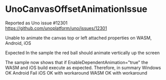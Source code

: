 # UnoCanvasOffsetAnimationIssue

Reported as Uno issue #12301
https://github.com/unoplatform/uno/issues/12301

Unable to animate the canvas top or left attached properties on WASM, Android, iOS

Expected
In the sample the red ball should animate vertically up the screen 

The sample now shows that if EnableDependentAnimation="true" the WASM and iOS build execute as expected.
Therefore, in summary
Windows OK
Android Fail
iOS OK with workaround
WASM OK with workaround

